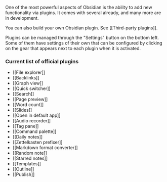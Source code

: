 One of the most powerful aspects of Obsidian is the ability to add new functionality via plugins. It comes with several already, and many more are in development.

You can also build your own Obsidian plugin. See [[Third-party plugins]].

Plugins can be managed through the "Settings" button on the bottom left. Some of them have settings of their own that can be configured by clicking on the gear that appears next to each plugin when it is activated. 

### Current list of official plugins

- [[File explorer]]
- [[Backlinks]]
- [[Graph view]]
- [[Quick switcher]]
- [[Search]]
- [[Page preview]]
- [[Word count]]
- [[Slides]]
- [[Open in default app]]
- [[Audio recorder]]
- [[Tag pane]]
- [[Command palette]]
- [[Daily notes]]
- [[Zettelkasten prefixer]]
- [[Markdown format converter]]
- [[Random note]]
- [[Starred notes]]
- [[Templates]]
- [[Outline]]
- [[Publish]]